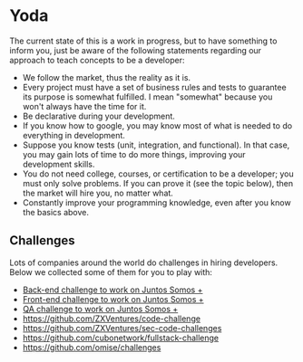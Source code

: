 # Yoda

The current state of this is a work in progress, but to have something to inform you, just be aware of the following statements regarding our approach to teach concepts to be a developer:

- We follow the market, thus the reality as it is.
- Every project must have a set of business rules and tests to guarantee its purpose is somewhat fulfilled. I mean "somewhat" because you won't always have the time for it.
- Be declarative during your development.
- If you know how to google, you may know most of what is needed to do everything in development.
- Suppose you know tests (unit, integration, and functional). In that case, you may gain lots of time to do more things, improving your development skills.
- You do not need college, courses, or certification to be a developer; you must only solve problems. If you can prove it (see the topic below), then the market will hire you, no matter what.
- Constantly improve your programming knowledge, even after you know the basics above.

## Challenges 

Lots of companies around the world do challenges in hiring developers. Below we collected some of them for you to play with:

- [Back-end challenge to work on Juntos Somos +](https://github.com/juntossomosmais/code-challenge)
- [Front-end challenge to work on Juntos Somos +](https://github.com/juntossomosmais/frontend-challenge)
- [QA challenge to work on Juntos Somos +](https://github.com/juntossomosmais/code-challenge-qa)
- https://github.com/ZXVentures/code-challenge
- https://github.com/ZXVentures/sec-code-challenges
- https://github.com/cubonetwork/fullstack-challenge
- https://github.com/omise/challenges
